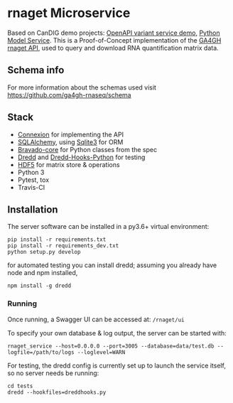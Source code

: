 # rnaget Microservice

Based on CanDIG demo projects: [OpenAPI variant service demo](https://github.com/ljdursi/openapi_calls_example), [Python Model Service](https://github.com/CanDIG/python_model_service). This is a Proof-of-Concept implementation of the [GA4GH rnaget API](https://github.com/ga4gh-rnaseq/schema), used to query and download RNA quantification matrix data.

## Schema info
For more information about the schemas used visit https://github.com/ga4gh-rnaseq/schema

## Stack

- [Connexion](https://github.com/zalando/connexion) for implementing the API
- [SQLAlchemy](http://sqlalchemy.org), using [Sqlite3](https://www.sqlite.org/index.html) for ORM
- [Bravado-core](https://github.com/Yelp/bravado-core) for Python classes from the spec
- [Dredd](https://dredd.readthedocs.io/en/latest/) and [Dredd-Hooks-Python](https://github.com/apiaryio/dredd-hooks-python) for testing
- [HDF5](https://www.hdfgroup.org/solutions/hdf5/) for matrix store & operations
- Python 3
- Pytest, tox
- Travis-CI

## Installation

The server software can be installed in a py3.6+ virtual environment:

```
pip install -r requirements.txt
pip install -r requirements_dev.txt
python setup.py develop
```

for automated testing you can install dredd; assuming you already have node and npm installed,

```
npm install -g dredd
```

### Running

Once running, a Swagger UI can be accessed at: `/rnaget/ui`

To specify your own database & log output, the server can be started with:

```
rnaget_service --host=0.0.0.0 --port=3005 --database=data/test.db --logfile=/path/to/logs --loglevel=WARN
```

For testing, the dredd config is currently set up to launch the service itself, so no server needs be running:

```
cd tests
dredd --hookfiles=dreddhooks.py
```
